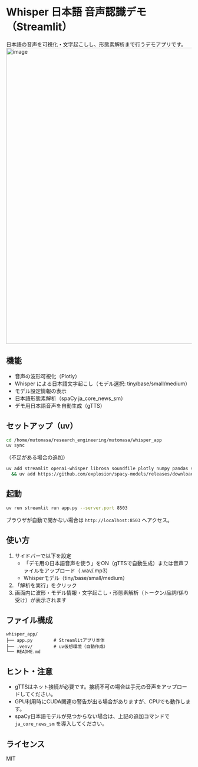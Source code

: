 # Whisper 日本語 音声認識デモ（Streamlit）

日本語の音声を可視化・文字起こしし、形態素解析まで行うデモアプリです。
<img width="1397" height="803" alt="image" src="https://github.com/user-attachments/assets/89cbd536-59e0-49bd-8683-310feb923e0c" />


## 機能
- 音声の波形可視化（Plotly）
- Whisper による日本語文字起こし（モデル選択: tiny/base/small/medium）
- モデル設定情報の表示
- 日本語形態素解析（spaCy ja_core_news_sm）
- デモ用日本語音声を自動生成（gTTS）

## セットアップ（uv）
```bash
cd /home/mutomasa/research_engineering/mutomasa/whisper_app
uv sync
```
（不足がある場合の追加）
```bash
uv add streamlit openai-whisper librosa soundfile plotly numpy pandas spacy gTTS \
  && uv add https://github.com/explosion/spacy-models/releases/download/ja_core_news_sm-3.8.0/ja_core_news_sm-3.8.0-py3-none-any.whl
```

## 起動
```bash
uv run streamlit run app.py --server.port 8503
```
ブラウザが自動で開かない場合は `http://localhost:8503` へアクセス。

## 使い方
1. サイドバーで以下を設定
   - 「デモ用の日本語音声を使う」をON（gTTSで自動生成）または音声ファイルをアップロード（.wav/.mp3）
   - Whisperモデル（tiny/base/small/medium）
2. 「解析を実行」をクリック
3. 画面内に波形・モデル情報・文字起こし・形態素解析（トークン/品詞/係り受け）が表示されます

## ファイル構成
```
whisper_app/
├── app.py        # Streamlitアプリ本体
├── .venv/        # uv仮想環境（自動作成）
└── README.md
```

## ヒント・注意
- gTTSはネット接続が必要です。接続不可の場合は手元の音声をアップロードしてください。
- GPU利用時にCUDA関連の警告が出る場合がありますが、CPUでも動作します。
- spaCy日本語モデルが見つからない場合は、上記の追加コマンドで `ja_core_news_sm` を導入してください。

## ライセンス
MIT
